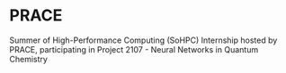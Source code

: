 # PRACE
Summer of High-Performance Computing (SoHPC) Internship hosted by PRACE, participating in Project 2107 - Neural Networks in Quantum Chemistry
